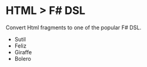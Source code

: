 # HTML > F# DSL

Convert Html fragments to one of the popular F# DSL.
- Sutil
- Feliz
- Giraffe
- Bolero
